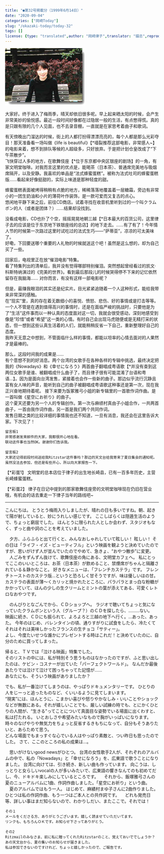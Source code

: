 ```yaml
---
title: "●第32号掲載分（1999年6月14日）"
date: "2020-09-04"
categories: ["岡崎Today"]
slug: "/okazaki-today/today-32"
tags: []
license: {type: "translated",author: "岡崎律子",translator: "貓总",reproduced-url: "http://www.ne.jp/asahi/okazaki/book/today/today32.html",reproduced-website: "岡崎律子Book"}
---
```


[![](./images/today32.jpg)](./images/today32.jpg)


大家好。终于进入了梅雨季，晴天却依旧很多呢。早上起来晒太阳的时候，会产生非常美妙的愉悦感。最近一段时间好像都在过隐居一般的生活，有点憋得慌。真的是只跟有限的几个人见面，也不去录音棚，一直就是在家思考着曲子和歌词。  

有天傍晚出门溜达的时候，街上的人都打扮得漂漂亮亮的，每个人都是那么光彩夺目！那天准备看一场叫做《life is beautiful》【*墙裂推荐这部电影，非常感人~】的电影来着，想不到排队等候的人超级多，只好放弃。于是把计划仓皇改成了“下午茶散步”。  
飞快穿过人多的地方，在歌舞伎座【*位于东京都中央区银座的剧场】的一角，有家文明堂咖啡。对我而言这里的优点是，能喝茶（日本茶）、普通席完美地与吸烟席隔开，以及安静。我喜欢的单品是“法式蜂蜜蛋糕”。被称为法式吐司的蜂蜜蛋糕版……看起来好像挺甜的，实际上味道是那种轻度的甜。 
 
蜂蜜蛋糕表面被烤得稍稍有点脆的地方，稀稀落落地覆盖着一层糖霜，旁边有非常小的一团生奶油和小片的薄荷叶作装饰，是一款可爱而又复古的点心。  
悠闲地平静下来之后，前往CD商店。试着寻找在收音机里听到过的一个叫クラムボン的人（或者是团体？）……结果却没找到。  

 没看成电影，CD也扑了个空，摇摇晃晃地朝三越【*日本最大的百货公司，这里律子去的应该是位于东京地下铁银座线的总店】的地下走去。……有了有了！今年情人节的时候第一次路过这里时试吃过的法式生巧——“萨蒂亚”，凉凉的可太美味了。  
 好嘞，下回要送哪个重要的人礼物的时候就送这个吧！虽然是这么想的，却为自己买了一些。

回家后，电视里正在放“催泪电影”特集。  
看了特集列出的清单后，我并没有觉得哪部特别催泪。突然想起曾经看过的凯文·科斯特纳演过的《完美的世界》。看到最后那段儿的时候哭得停不下来的记忆依然留存在我脑海……
对你而言，有没有这样一部电影呢？


但是，最赚我眼泪的其实还是纪实片。目光紧紧追随着一个人这种形式，能给我带来非常深的感触。  
在“现实”里，真的存在着无数细小的喜悦、愤怒、悲伤、好的事情或是打击等等。一个人不管是在遇到值得高兴的事情时，还是在面临严峻的挑战时，只要他是为了“生活”这件事而以一种认真的态度面对这一切，我就会很受感动，深刻地感受到像是“珍惜”或者“希望”这一类的心情。有时自己会出现马虎随便或是无精打采的状态，但一想到这些认真生活着的人们，就能稍稍反省一下自己，重新整理好自己的态度。  
我昨天无意之中想到，不管面临什么样的事情，都能以坦率的心情去面对的人果然才是最棒的。

那么，这段时间我的成果是……  
有个意想不到的好消息。两个台湾的女歌手在各种各样的专辑中挑选，最终决定把我的《Nowadays》和《幸せになろう》两首曲子翻唱成粤语歌【*并没有查到这两位女歌手是谁、被翻唱成什么曲子了，而且律子很有可能混淆了台语和粤语…】。因为是面向台湾发售，紧接着也会作一些新的曲子。那边似乎流行沉静且富有女人味的声音，能听到自己的曲子被翻唱成粤语歌这种事还是第一次，现在我正兴奋地期待着呢。
接下来要为饭冢雅弓小姐的新专辑里的一首歌作词作曲。是一首叫做《星空にお祈り》的曲子。  
这个夏天还要为另一个人的专辑创作。第一次与麻绩村真由子小姐合作，一共两首曲子，一首由我作词作曲，另一首是我们两个共同作词。  
    发售日期之类的比较详细的事情我也还不知道，一旦有消息，我还会在这里告诉大家。下次见了！


    留言板1
    非常感谢发来邮件的大家，我都很开心地在看。  
    联动这件事也当然OK。谢谢你们告诉我。  

    留言板2
    大家还记得前段时间送给我Ritzstar这件事吗？那边的天文台给我寄来了夏日集会的通知呢。  
    虽然没法去参加，但还是有些开心，所以向大家报告一下。  

【*彩蛋1】
    文明堂的总本店位于律子的出生地长崎县，已有一百多年历史，主营长崎蜂蜜蛋糕。  

【*彩蛋2】
    律子在日记中提到的那家歌舞伎座旁的文明堂咖啡现在仍旧在营业哦，有机会的话去重走一下律子当年的路线吧~ 

---

   こんにちは。 とうとう梅雨入りしましたが、晴れの日も多いですね。朝、起きて陽が射していると、妙にうれしい感じです。 ここしばらくは隠遁生活のようで、ちょっと窮屈でした。 ほんとうに限られた人としか会わず、スタジオもなく、ずっと曲や詞のことを考えていました。


　夕方、ふらふらと出て行くと、みんなおしゃれしていて眩しい！ 眩しい！ その日は「ライフ・イズ・ビューティフル」という映画を観ようと決めていたのですが、思いがけず人が並んでいたのでやめて、急きょ、“おやつ散歩”に変更。  
　人ごみをずんずん抜けて、歌舞伎座の角にある、文明堂カフェへ。 私にとってここのいいところは、お茶（日本茶）が飲めること、禁煙席がちゃんと隔離されている＆静かなこと。 好きなメニューは、「フレンチカステラ」です。 フレンチトーストのカステラ版…というと恐ろしく甘そうですが、味は優しいほの甘。  
   カステラの表面が薄～くカリッと焼かれたところに、パラパラとまっ白な粉糖がかかっていて、ほんの少しの生クリームとミントの葉が添えてある、可愛くレトロなおやつです。  

　のんびりとなごんでから、ＣＤショップへ。 ラジオで聴いてちょっと気になっていたクラムボンという人（グループ？）のＣＤを探したら、………ない。  
映画に続き、ＣＤにも振られて、よろよろと三越の地下へ行く。…あった、あった。 今年のはじめ、バレンタインの頃、通りすがりに試食をしたら、冷たくてそれはそれは美味しかったフランスの生チョコ「サティー」。  
   よし、今度たいせつな誰かにプレゼントする時はこれだ！と決めていたのに、自分のために買ってしまった。  

帰ると、ＴＶでは「泣ける映画」特集でした。  
そのリストの中には、私が特別そう思うものはなかったのですが、ふと思い出したのは、ケビン・コスナーが出ていた「パーフェクトワールド」。 なんだか最後あたりでは泣けて泣けて困っちゃってた記憶が……  
   あなたにも、そういう映画がありましたか？  

   でも、私が一番泣けてしまうのは、やっぱりドキュメンタリーです。 ひとりの人をじーっと追ったものなど、くいいるように見てしまいます。  
“現実”には、ほんとうに、こまかい喜びや怒りやかなしみ・いいことやショックなどが無数にある。それが嬉しいことでも、厳しい試練の時でも、とにかくひとりの人間が、“生きる”ってことについて真面目な姿勢でいる場面に出くわすと、私は打たれる。 いとおしさや希望みたいなもので胸がいっぱいになります。 時々のなげやりや無気力をちょっと反省するきもちになって、自分もそうありたいと、あらためて思う。  
   どんな場面でもまっすぐな心でいる人はやっぱり素敵と、つい昨日も思ったのでした。
さて、ここのところの私の成果は…。  

　思いがけないgood newsがひとつ。 台湾の女性歌手2人が、それぞれのアルバムの中で、私の「Nowadays」と「幸せになろう」を、広東語で歌うことになりました。 台湾に向けては、引き続き、新しい曲も作っています。 向こうは、しっとりと女らしいvocalの人が多いみたいで、広東語の響きなんてのも初めてだし、今、ドキドキ楽しみにしているところです。
　それから、飯塚雅弓さんの夏のニューアルバムに1曲、作詞作曲しました。「星空にお祈り」という曲。
　夏のアルバムではもう一人。 はじめて、麻績村まゆ子さんに2曲作りました。ひとつは私の作詞作曲、もう一つはご本人との共作詞です。
　どれも発売日等、詳しい事はまだ知らないので、わかりしだい、またここで。それでは！

    その１   
    メールをくださる方、ありがとうございます。嬉しく読ませていただいてます。 
    リンクも、もちろんＯＫです。お知らせ下さってありがとう。

    その2            
    Ritzmailのみなさま、前に私に贈ってくれたRitzstarのこと、覚えておいででしょうか？   
    あの天文台から、夏の集いのお知らせが届きました。 
    私は参加できないのですけれど、ちょっと嬉しかったので、ご報告です。